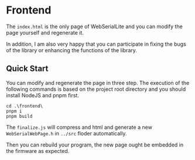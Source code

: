 # Frontend

The `index.html` is the only page of WebSerialLite and you can modify the page yourself and regenerate it.

In addition, I am also very happy that you can participate in fixing the bugs of the library or enhancing the functions of the library.

## Quick Start

You can modify and regenerate the page in three step. The execution of the following commands is based on the project root directory and you should install NodeJS and pnpm first.

```shell
cd .\frontend\
pnpm i
pnpm build
```

The `finalize.js` will compress and html and generate a new `WebSerialWebPage.h` in `../src` floder automatically.

Then you can rebuild your program, the new page ought be embedded in the firmware as expected.
